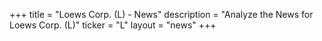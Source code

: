 +++
title = "Loews Corp. (L) - News"
description = "Analyze the News for Loews Corp. (L)"
ticker = "L"
layout = "news"
+++

